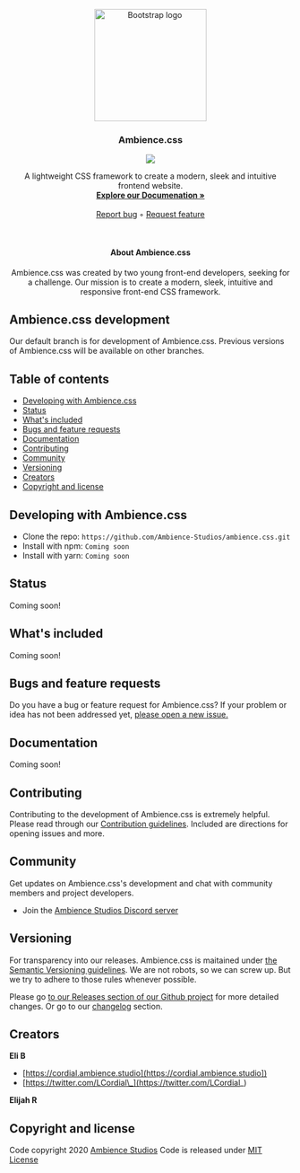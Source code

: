 <p align="center">
  <a href="#">
    <img src="https://github.com/Ambience-Studios/assets/blob/main/ambiencetransparent.png" alt="Bootstrap logo" width="200" height="200">
  </a>
<p>

<h3 align="center">Ambience.css</h3>

<p align="center">
  <img src="https://img.shields.io/github/license/Ambience-Studios/ambience.css">
</p>

<p align="center">
  A lightweight CSS framework to create a modern, sleek and intuitive frontend website.
  <br>
  <a href="#"><strong>Explore our Documenation »</strong></a>
  <br>
  <br>
  <a href="https://github.com/Ambience-Studios/ambience.css/issues/new?assignees=&labels=&template=bug_report.md&title=Bug+Repor">Report bug</a>
  ◦
  <a href="https://github.com/Ambience-Studios/ambience.css/issues/new?assignees=&labels=&template=feature_request.md&title=Feature+request">Request feature</a>
</p>

<br>

<h4 align="center">About Ambience.css</h4>
<p align="center">Ambience.css was created by two young front-end developers, seeking for a challenge. Our mission is to create a modern, sleek, intuitive and responsive front-end CSS framework.</p>

## Ambience.css development

Our default branch is for development of Ambience.css. Previous versions of Ambience.css will be available on other branches.

## Table of contents

- [Developing with Ambience.css](#developing-with-ambiencecss)
- [Status](#status)
- [What's included](#whats-included)
- [Bugs and feature requests](#bugs-and-feature-requests)
- [Documentation](#documentation)
- [Contributing](#contributing)
- [Community](#community)
- [Versioning](#versioning)
- [Creators](#creators)
- [Copyright and license](#copyright-and-license)

## Developing with Ambience.css

- Clone the repo: `https://github.com/Ambience-Studios/ambience.css.git`
- Install with npm: `Coming soon`
- Install with yarn: `Coming soon`

## Status

Coming soon!

## What's included

Coming soon!

## Bugs and feature requests

Do you have a bug or feature request for Ambience.css? If your problem or idea has not been addressed yet, [please open a new issue.](https://github.com/Ambience-Studios/ambience.css/issues/new/choose)

## Documentation

Coming soon!

## Contributing

Contributing to the development of Ambience.css is extremely helpful. Please read through our [Contribution guidelines](https://github.com/Ambience-Studios/ambience.css/blob/main/.github/CONTRIBUTING.md). Included are directions for opening issues and more.

## Community

Get updates on Ambience.css's development and chat with community members and project developers.

* Join the [Ambience Studios Discord server](https://discord.gg/aDfnRkXZhC)

## Versioning

For transparency into our releases. Ambience.css is maitained under [the Semantic Versioning guidelines](https://semver.org/). We are not robots, so we can screw up. But we try to adhere to those rules whenever possible.

Please go [to our Releases section of our Github project](https://github.com/Ambience-Studios/ambience.css/releases) for more detailed changes. Or go to our [changelog](https://github.com/Ambience-Studios/ambience.css/blob/main/CHANGELOG.md) section.

## Creators

**Eli B**

- [https://cordial.ambience.studio](https://cordial.ambience.studio])
- [https://twitter.com/LCordial\_](https://twitter.com/LCordial_)

**Elijah R**

## Copyright and license

Code copyright 2020 [Ambience Studios](https://github.com/Ambience-Studios/ambience.css/graphs/contributors) Code is released under [MIT License](https://github.com/Ambience-Studios/ambience.css/blob/main/LICENSE)
